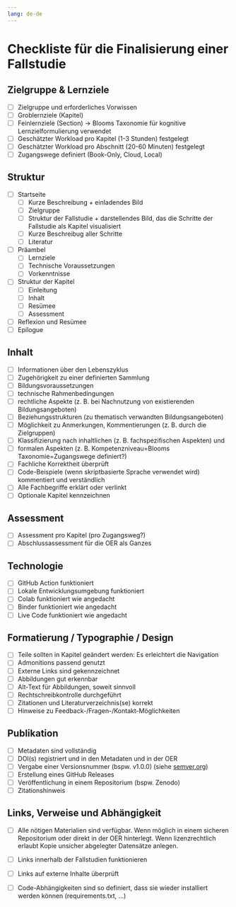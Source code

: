```yaml
---
lang: de-de
---
```

# Checkliste für die Finalisierung einer Fallstudie

## Zielgruppe & Lernziele
- [ ] Zielgruppe und erforderliches Vorwissen
- [ ] Groblernziele (Kapitel)
- [ ] Feinlernziele (Section) -> Blooms Taxonomie für kognitive Lernzielformulierung verwendet
- [ ] Geschätzter Workload pro Kapitel (1-3 Stunden) festgelegt
- [ ] Geschätzter Workload pro Abschnitt (20-60 Minuten) festgelegt
- [ ] Zugangswege definiert (Book-Only, Cloud, Local)

## Struktur
- [ ] Startseite
  - [ ] Kurze Beschreibung + einladendes Bild
  - [ ] Zielgruppe
  - [ ] Struktur der Fallstudie + darstellendes Bild, das die Schritte der Fallstudie als Kapitel visualisiert
  - [ ] Kurze Beschreibug aller Schritte
  - [ ] Literatur
- [ ] Präambel
  - [ ] Lernziele
  - [ ] Technische Voraussetzungen
  - [ ] Vorkenntnisse
- [ ] Struktur der Kapitel
  - [ ] Einleitung
  - [ ] Inhalt
  - [ ] Resümee
  - [ ] Assessment
- [ ] Reflexion und Resümee
- [ ] Epilogue

## Inhalt
- [ ] Informationen über den Lebenszyklus
- [ ] Zugehörigkeit zu einer definierten Sammlung
- [ ] Bildungsvoraussetzungen
- [ ] technische Rahmenbedingungen
- [ ] rechtliche Aspekte (z. B. bei Nachnutzung von existierenden Bildungsangeboten)
- [ ] Beziehungsstrukturen (zu thematisch verwandten Bildungsangeboten)
- [ ] Möglichkeit zu Anmerkungen, Kommentierungen (z. B. durch die Zielgruppen)
- [ ] Klassifizierung nach inhaltlichen (z. B. fachspezifischen Aspekten) und 
- [ ] formalen Aspekten (z. B. Kompetenzniveau=Blooms Taxonomie=Zugangswege definiert?)
- [ ] Fachliche Korrektheit überprüft
- [ ] Code-Beispiele (wenn skriptbasierte Sprache verwendet wird) kommentiert und verständlich
- [ ] Alle Fachbegriffe erklärt oder verlinkt
- [ ] Optionale Kapitel kennzeichnen

## Assessment
- [ ] Assessment pro Kapitel (pro Zugangsweg?)
- [ ] Abschlussassessment für die OER als Ganzes

## Technologie
- [ ] GitHub Action funktioniert
- [ ] Lokale Entwicklungsumgebung funktioniert
- [ ] Colab funktioniert wie angedacht
- [ ] Binder funktioniert wie angedacht
- [ ] Live Code funktioniert wie angedacht

## Formatierung / Typographie / Design
- [ ] Teile sollten in Kapitel geändert werden: Es erleichtert die Navigation
- [ ] Admonitions passend genutzt
- [ ] Externe Links sind gekennzeichnet
- [ ] Abbildungen gut erkennbar
- [ ] Alt-Text für Abbildungen, soweit sinnvoll
- [ ] Rechtschreibkontrolle durchgeführt
- [ ] Zitationen und Literaturverzeichnis(se) korrekt
- [ ] Hinweise zu Feedback-/Fragen-/Kontakt-Möglichkeiten

## Publikation
- [ ] Metadaten sind vollständig
- [ ] DOI(s) registriert und in den Metadaten und in der OER
- [ ] Vergabe einer Versionsnummer (bspw. v1.0.0) (siehe [semver.org](https://semver.org))
- [ ] Erstellung eines GitHub Releases
- [ ] Veröffentlichung in einem Repositorium (bspw. Zenodo)
- [ ] Zitationshinweis

## Links, Verweise und Abhängigkeit
- [ ] Alle nötigen Materialien sind verfügbar. Wenn möglich in einem sicheren Repositorium oder direkt in der OER hinterlegt. Wenn lizenzrechtlich erlaubt Kopie unsicher abgelegter Datensätze anlegen. 
- [ ] Links innerhalb der Fallstudien funktionieren
- [ ] Links auf externe Inhalte überprüft
- [ ] Code-Abhängigkeiten sind so definiert, dass sie wieder installiert werden können (requirements.txt, …)

 
